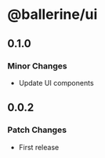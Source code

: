 # @ballerine/ui

## 0.1.0

### Minor Changes

- Update UI components

## 0.0.2

### Patch Changes

- First release
